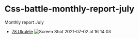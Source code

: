 # Css-battle-monthly-report-july
Monthly report July
- [78 Ukulele](https://cssbattle.dev/play/78)
![Screen Shot 2021-07-02 at 16 14 03](https://user-images.githubusercontent.com/64879807/124251836-8af34f00-db50-11eb-9057-976313015793.png)


